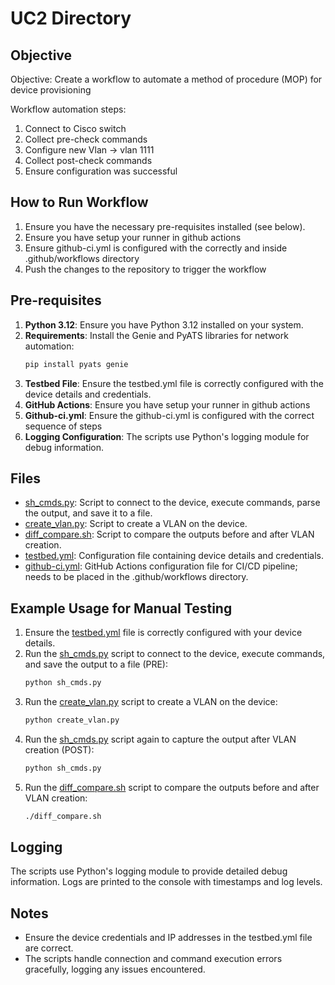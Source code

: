 # UC2 Directory

## Objective
Objective: Create a workflow to automate a method of procedure (MOP) for device provisioning

Workflow automation steps:
1. Connect to Cisco switch
2. Collect pre-check commands 
3. Configure new Vlan -> vlan 1111
4. Collect post-check commands
5. Ensure configuration was successful

## How to Run Workflow
1. Ensure you have the necessary pre-requisites installed (see below).
2. Ensure you have setup your runner in github actions
3. Ensure github-ci.yml is configured with the correctly and inside .github/workflows directory
4. Push the changes to the repository to trigger the workflow


## Pre-requisites
1. **Python 3.12**: Ensure you have Python 3.12 installed on your system.
2. **Requirements**: Install the Genie and PyATS libraries for network automation:
    ```sh
    pip install pyats genie
    ```
3. **Testbed File**: Ensure the testbed.yml file is correctly configured with the device details and credentials.
4. **GitHub Actions**: Ensure you have setup your runner in github actions
5. **Github-ci.yml**: Ensure the github-ci.yml is configured with the correct sequence of steps
6. **Logging Configuration**: The scripts use Python's logging module for debug information.

## Files
- [sh_cmds.py](./sh_cmds.py): Script to connect to the device, execute commands, parse the output, and save it to a file.
- [create_vlan.py](/.create_vlan.py): Script to create a VLAN on the device.
- [diff_compare.sh](./diff_compare.sh): Script to compare the outputs before and after VLAN creation.
- [testbed.yml](./testbed.yml): Configuration file containing device details and credentials.
- [github-ci.yml](./github-ci.yml): GitHub Actions configuration file for CI/CD pipeline; needs to be placed in the .github/workflows directory.

## Example Usage for Manual Testing
1. Ensure the [testbed.yml](./testbed.yml) file is correctly configured with your device details.
2. Run the [sh_cmds.py](./sh_cmds.py) script to connect to the device, execute commands, and save the output to a file (PRE):
    ```sh
    python sh_cmds.py
    ```
3. Run the [create_vlan.py](/.create_vlan.py) script to create a VLAN on the device:
    ```sh
    python create_vlan.py
    ```
4. Run the [sh_cmds.py](./sh_cmds.py) script again to capture the output after VLAN creation (POST):
    ```sh
    python sh_cmds.py
    ```
5. Run the [diff_compare.sh](./diff_compare.sh) script to compare the outputs before and after VLAN creation:
    ```sh
    ./diff_compare.sh
    ```

## Logging
The scripts use Python's logging module to provide detailed debug information. Logs are printed to the console with timestamps and log levels.

## Notes
- Ensure the device credentials and IP addresses in the testbed.yml file are correct.
- The scripts handle connection and command execution errors gracefully, logging any issues encountered.